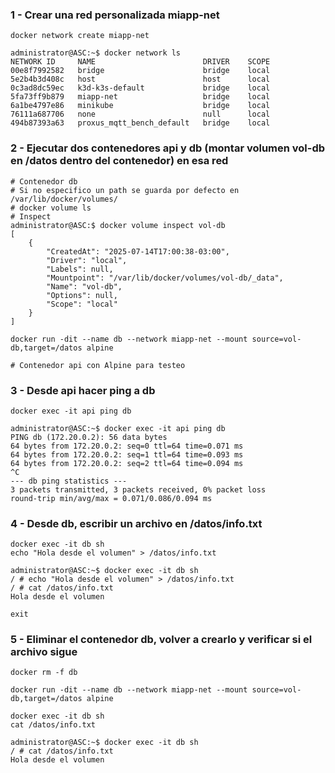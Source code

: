 ### 1 - Crear una red personalizada miapp-net
```
docker network create miapp-net

administrator@ASC:~$ docker network ls
NETWORK ID     NAME                        DRIVER    SCOPE
00e8f7992582   bridge                      bridge    local
5e2b4b3d408c   host                        host      local
0c3ad8dc59ec   k3d-k3s-default             bridge    local
5fa73ff9b879   miapp-net                   bridge    local
6a1be4797e86   minikube                    bridge    local
76111a687706   none                        null      local
494b87393a63   proxus_mqtt_bench_default   bridge    local

```
### 2 - Ejecutar dos contenedores api y db (montar volumen vol-db en /datos dentro del contenedor) en esa red
```
# Contenedor db
# Si no especifico un path se guarda por defecto en /var/lib/docker/volumes/
# docker volume ls
# Inspect
administrator@ASC:$ docker volume inspect vol-db
[
    {
        "CreatedAt": "2025-07-14T17:00:38-03:00",
        "Driver": "local",
        "Labels": null,
        "Mountpoint": "/var/lib/docker/volumes/vol-db/_data",
        "Name": "vol-db",
        "Options": null,
        "Scope": "local"
    }
]

docker run -dit --name db --network miapp-net --mount source=vol-db,target=/datos alpine

# Contenedor api con Alpine para testeo

```
### 3 - Desde api hacer ping a db
```
docker exec -it api ping db

administrator@ASC:~$ docker exec -it api ping db
PING db (172.20.0.2): 56 data bytes
64 bytes from 172.20.0.2: seq=0 ttl=64 time=0.071 ms
64 bytes from 172.20.0.2: seq=1 ttl=64 time=0.093 ms
64 bytes from 172.20.0.2: seq=2 ttl=64 time=0.094 ms
^C
--- db ping statistics ---
3 packets transmitted, 3 packets received, 0% packet loss
round-trip min/avg/max = 0.071/0.086/0.094 ms

```
### 4 - Desde db, escribir un archivo en /datos/info.txt
```
docker exec -it db sh
echo "Hola desde el volumen" > /datos/info.txt

administrator@ASC:~$ docker exec -it db sh
/ # echo "Hola desde el volumen" > /datos/info.txt
/ # cat /datos/info.txt 
Hola desde el volumen

exit
```
### 5 - Eliminar el contenedor db, volver a crearlo y verificar si el archivo sigue
```
docker rm -f db

docker run -dit --name db --network miapp-net --mount source=vol-db,target=/datos alpine

docker exec -it db sh
cat /datos/info.txt

administrator@ASC:~$ docker exec -it db sh
/ # cat /datos/info.txt
Hola desde el volumen
```